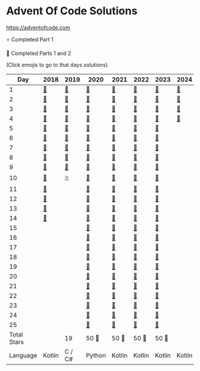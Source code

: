 # Advent Of Code Solutions

<https://adventofcode.com>

:star: Completed Part 1

:star2: Completed Parts 1 and 2

(Click emojis to go to that days solutions)

| Day         | 2018                                          | 2019                  | 2020                  | 2021                                          | 2022                                          | 2023                                          | 2024                                          |
| ----------- | --------------------------------------------- | --------------------- | --------------------- | --------------------------------------------- | --------------------------------------------- | --------------------------------------------- | --------------------------------------------- |
| 1           | [:star2:](2018/src/main/kotlin/days/Day01.kt) | [:star2:](2019/Day01) | [:star2:](2020/Day01) | [:star2:](2021/src/main/kotlin/days/Day01.kt) | [:star2:](2022/src/main/kotlin/days/Day01.kt) | [:star2:](2023/src/main/kotlin/days/Day01.kt) | [:star2:](2024/src/main/kotlin/days/Day01.kt) |
| 2           | [:star2:](2018/src/main/kotlin/days/Day02.kt) | [:star2:](2019/Day02) | [:star2:](2020/Day02) | [:star2:](2021/src/main/kotlin/days/Day02.kt) | [:star2:](2022/src/main/kotlin/days/Day02.kt) | [:star2:](2023/src/main/kotlin/days/Day02.kt) | [:star2:](2024/src/main/kotlin/days/Day02.kt) |
| 3           | [:star2:](2018/src/main/kotlin/days/Day03.kt) | [:star2:](2019/Day03) | [:star2:](2020/Day03) | [:star2:](2021/src/main/kotlin/days/Day03.kt) | [:star2:](2022/src/main/kotlin/days/Day03.kt) | [:star2:](2023/src/main/kotlin/days/Day03.kt) | [:star2:](2024/src/main/kotlin/days/Day03.kt) |
| 4           | [:star2:](2018/src/main/kotlin/days/Day04.kt) | [:star2:](2019/Day04) | [:star2:](2020/Day04) | [:star2:](2021/src/main/kotlin/days/Day04.kt) | [:star2:](2022/src/main/kotlin/days/Day04.kt) | [:star2:](2023/src/main/kotlin/days/Day04.kt) | [:star2:](2024/src/main/kotlin/days/Day04.kt) |
| 5           | [:star2:](2018/src/main/kotlin/days/Day05.kt) | [:star2:](2019/Day05) | [:star2:](2020/Day05) | [:star2:](2021/src/main/kotlin/days/Day05.kt) | [:star2:](2022/src/main/kotlin/days/Day05.kt) | [:star2:](2023/src/main/kotlin/days/Day05.kt) |                                               |
| 6           | [:star2:](2018/src/main/kotlin/days/Day06.kt) | [:star2:](2019/Day06) | [:star2:](2020/Day06) | [:star2:](2021/src/main/kotlin/days/Day06.kt) | [:star2:](2022/src/main/kotlin/days/Day06.kt) | [:star2:](2023/src/main/kotlin/days/Day06.kt) |                                               |
| 7           | [:star2:](2018/src/main/kotlin/days/Day07.kt) | [:star2:](2019/Day07) | [:star2:](2020/Day07) | [:star2:](2021/src/main/kotlin/days/Day07.kt) | [:star2:](2022/src/main/kotlin/days/Day07.kt) | [:star2:](2023/src/main/kotlin/days/Day07.kt) |                                               |
| 8           | [:star2:](2018/src/main/kotlin/days/Day08.kt) | [:star2:](2019/Day08) | [:star2:](2020/Day08) | [:star2:](2021/src/main/kotlin/days/Day08.kt) | [:star2:](2022/src/main/kotlin/days/Day08.kt) | [:star2:](2023/src/main/kotlin/days/Day08.kt) |                                               |
| 9           | [:star2:](2018/src/main/kotlin/days/Day09.kt) | [:star2:](2019/Day09) | [:star2:](2020/Day09) | [:star2:](2021/src/main/kotlin/days/Day09.kt) | [:star2:](2022/src/main/kotlin/days/Day09.kt) | [:star2:](2023/src/main/kotlin/days/Day09.kt) |                                               |
| 10          | [:star2:](2018/src/main/kotlin/days/Day10.kt) | [:star:](2019/Day10)  | [:star2:](2020/Day10) | [:star2:](2021/src/main/kotlin/days/Day10.kt) | [:star2:](2022/src/main/kotlin/days/Day10.kt) | [:star2:](2023/src/main/kotlin/days/Day10.kt) |                                               |
| 11          | [:star2:](2018/src/main/kotlin/days/Day11.kt) |                       | [:star2:](2020/Day11) | [:star2:](2021/src/main/kotlin/days/Day11.kt) | [:star2:](2022/src/main/kotlin/days/Day11.kt) | [:star2:](2023/src/main/kotlin/days/Day11.kt) |                                               |
| 12          | [:star2:](2018/src/main/kotlin/days/Day12.kt) |                       | [:star2:](2020/Day12) | [:star2:](2021/src/main/kotlin/days/Day12.kt) | [:star2:](2022/src/main/kotlin/days/Day12.kt) | [:star2:](2023/src/main/kotlin/days/Day12.kt) |                                               |
| 13          | [:star2:](2018/src/main/kotlin/days/Day13.kt) |                       | [:star2:](2020/Day13) | [:star2:](2021/src/main/kotlin/days/Day13.kt) | [:star2:](2022/src/main/kotlin/days/Day13.kt) | [:star2:](2023/src/main/kotlin/days/Day13.kt) |                                               |
| 14          | [:star2:](2018/src/main/kotlin/days/Day14.kt) |                       | [:star2:](2020/Day14) | [:star2:](2021/src/main/kotlin/days/Day14.kt) | [:star2:](2022/src/main/kotlin/days/Day14.kt) | [:star2:](2023/src/main/kotlin/days/Day14.kt) |                                               |
| 15          |                                               |                       | [:star2:](2020/Day15) | [:star2:](2021/src/main/kotlin/days/Day15.kt) | [:star2:](2022/src/main/kotlin/days/Day15.kt) | [:star2:](2023/src/main/kotlin/days/Day15.kt) |                                               |
| 16          |                                               |                       | [:star2:](2020/Day16) | [:star2:](2021/src/main/kotlin/days/Day16.kt) | [:star2:](2022/src/main/kotlin/days/Day16.kt) | [:star2:](2023/src/main/kotlin/days/Day16.kt) |                                               |
| 17          |                                               |                       | [:star2:](2020/Day17) | [:star2:](2021/src/main/kotlin/days/Day17.kt) | [:star2:](2022/src/main/kotlin/days/Day17.kt) | [:star2:](2023/src/main/kotlin/days/Day17.kt) |                                               |
| 18          |                                               |                       | [:star2:](2020/Day18) | [:star2:](2021/src/main/kotlin/days/Day18.kt) | [:star2:](2022/src/main/kotlin/days/Day18.kt) | [:star2:](2023/src/main/kotlin/days/Day18.kt) |                                               |
| 19          |                                               |                       | [:star2:](2020/Day19) | [:star2:](2021/src/main/kotlin/days/Day19.kt) | [:star2:](2022/src/main/kotlin/days/Day19.kt) | [:star2:](2023/src/main/kotlin/days/Day19.kt) |                                               |
| 20          |                                               |                       | [:star2:](2020/Day20) | [:star2:](2021/src/main/kotlin/days/Day20.kt) | [:star2:](2022/src/main/kotlin/days/Day20.kt) | [:star2:](2023/src/main/kotlin/days/Day20.kt) |                                               |
| 21          |                                               |                       | [:star2:](2020/Day21) | [:star2:](2021/src/main/kotlin/days/Day21.kt) | [:star2:](2022/src/main/kotlin/days/Day21.kt) | [:star2:](2023/src/main/kotlin/days/Day21.kt) |                                               |
| 22          |                                               |                       | [:star2:](2020/Day22) | [:star2:](2021/src/main/kotlin/days/Day22.kt) | [:star2:](2022/src/main/kotlin/days/Day22.kt) | [:star2:](2023/src/main/kotlin/days/Day22.kt) |                                               |
| 23          |                                               |                       | [:star2:](2020/Day23) | [:star2:](2021/src/main/kotlin/days/Day23.kt) | [:star2:](2022/src/main/kotlin/days/Day23.kt) | [:star2:](2023/src/main/kotlin/days/Day23.kt) |                                               |
| 24          |                                               |                       | [:star2:](2020/Day24) | [:star2:](2021/src/main/kotlin/days/Day24.kt) | [:star2:](2022/src/main/kotlin/days/Day24.kt) | [:star2:](2023/src/main/kotlin/days/Day24.kt) |                                               |
| 25          |                                               |                       | [:star2:](2020/Day25) | [:star2:](2021/src/main/kotlin/days/Day25.kt) | [:star2:](2022/src/main/kotlin/days/Day25.kt) | [:star2:](2023/src/main/kotlin/days/Day25.kt) |                                               |
| Total Stars |                                               | 19                    | 50 :tada:             | 50 :tada:                                     | 50 :tada:                                     | 50 :tada:                                     |                                               |
| Language    | Kotlin                                        | C / C#                | Python                | Kotlin                                        | Kotlin                                        | Kotlin                                        | Kotlin                                        |
